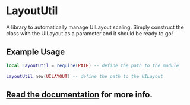 # LayoutUtil
A library to automatically manage UILayout scaling. Simply construct the class with the UILayout as a parameter and it should be ready to go!

## Example Usage
```lua
local LayoutUtil = require(PATH) -- define the path to the module

LayoutUtil.new(UILAYOUT) -- define the path to the UILayout
```

## [**Read the documentation**](https://nickuhhh.github.io/LayoutUtil/) for more info.
